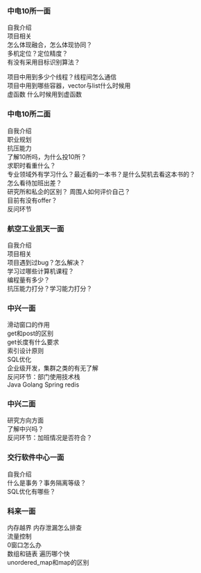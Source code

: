 ### 中电10所一面
自我介绍  
项目相关  
怎么体现融合，怎么体现协同？  
多机定位？定位精度？  
有没有采用目标识别算法？  

项目中用到多少个线程？线程间怎么通信  
项目中用到哪些容器，vector与list什么时候用  
虚函数 什么时候用到虚函数  
### 中电10所二面
自我介绍  
职业规划  
抗压能力  
了解10所吗，为什么投10所？  
求职时看重什么？  
专业领域外有学习什么？最近看的一本书？是什么契机去看这本书的？  
怎么看待加班出差？  
研究所和私企的区别？ 
周围人如何评价自己？  
目前有没有offer？  
反问环节

### 航空工业凯天一面  
自我介绍  
项目相关  
项目遇到过bug？怎么解决？  
学习过哪些计算机课程？  
编程量有多少？  
抗压能力打分？学习能力打分？   


### 中兴一面
滑动窗口的作用  
get和post的区别  
get长度有什么要求    
索引设计原则  
SQL优化  
企业级开发，集群之类的有无了解  
反问环节：部门使用技术栈  
Java Golang Spring redis

### 中兴二面
研究方向方面  
了解中兴吗？  
反问环节：加班情况是否符合？ 

### 交行软件中心一面
自我介绍  
什么是事务？事务隔离等级？  
SQL优化有哪些？  

### 科来一面  
内存越界 内存泄漏怎么排查  
流量控制  
0窗口怎么办  
数组和链表 遍历哪个快  
unordered_map和map的区别  


